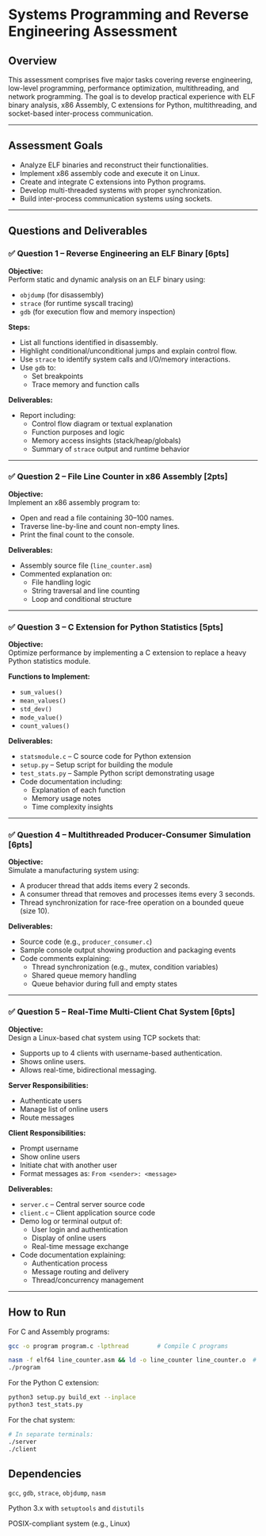# Systems Programming and Reverse Engineering Assessment

## Overview

This assessment comprises five major tasks covering reverse engineering, low-level programming, performance optimization, multithreading, and network programming. The goal is to develop practical experience with ELF binary analysis, x86 Assembly, C extensions for Python, multithreading, and socket-based inter-process communication.

---

## Assessment Goals

- Analyze ELF binaries and reconstruct their functionalities.
- Implement x86 assembly code and execute it on Linux.
- Create and integrate C extensions into Python programs.
- Develop multi-threaded systems with proper synchronization.
- Build inter-process communication systems using sockets.

---

## Questions and Deliverables

### ✅ Question 1 – Reverse Engineering an ELF Binary [6pts]

**Objective:**  
Perform static and dynamic analysis on an ELF binary using:
- `objdump` (for disassembly)
- `strace` (for runtime syscall tracing)
- `gdb` (for execution flow and memory inspection)

**Steps:**
- List all functions identified in disassembly.
- Highlight conditional/unconditional jumps and explain control flow.
- Use `strace` to identify system calls and I/O/memory interactions.
- Use `gdb` to:
  - Set breakpoints
  - Trace memory and function calls

**Deliverables:**
- Report including:
  - Control flow diagram or textual explanation
  - Function purposes and logic
  - Memory access insights (stack/heap/globals)
  - Summary of `strace` output and runtime behavior

---

### ✅ Question 2 – File Line Counter in x86 Assembly [2pts]

**Objective:**  
Implement an x86 assembly program to:
- Open and read a file containing 30–100 names.
- Traverse line-by-line and count non-empty lines.
- Print the final count to the console.

**Deliverables:**
- Assembly source file (`line_counter.asm`)
- Commented explanation on:
  - File handling logic
  - String traversal and line counting
  - Loop and conditional structure

---

### ✅ Question 3 – C Extension for Python Statistics [5pts]

**Objective:**  
Optimize performance by implementing a C extension to replace a heavy Python statistics module.

**Functions to Implement:**
- `sum_values()`
- `mean_values()`
- `std_dev()`
- `mode_value()`
- `count_values()`

**Deliverables:**
- `statsmodule.c` – C source code for Python extension
- `setup.py` – Setup script for building the module
- `test_stats.py` – Sample Python script demonstrating usage
- Code documentation including:
  - Explanation of each function
  - Memory usage notes
  - Time complexity insights

---

### ✅ Question 4 – Multithreaded Producer-Consumer Simulation [6pts]

**Objective:**  
Simulate a manufacturing system using:
- A producer thread that adds items every 2 seconds.
- A consumer thread that removes and processes items every 3 seconds.
- Thread synchronization for race-free operation on a bounded queue (size 10).

**Deliverables:**
- Source code (e.g., `producer_consumer.c`)
- Sample console output showing production and packaging events
- Code comments explaining:
  - Thread synchronization (e.g., mutex, condition variables)
  - Shared queue memory handling
  - Queue behavior during full and empty states

---

### ✅ Question 5 – Real-Time Multi-Client Chat System [6pts]

**Objective:**  
Design a Linux-based chat system using TCP sockets that:
- Supports up to 4 clients with username-based authentication.
- Shows online users.
- Allows real-time, bidirectional messaging.

**Server Responsibilities:**
- Authenticate users
- Manage list of online users
- Route messages

**Client Responsibilities:**
- Prompt username
- Show online users
- Initiate chat with another user
- Format messages as: `From <sender>: <message>`

**Deliverables:**
- `server.c` – Central server source code
- `client.c` – Client application source code
- Demo log or terminal output of:
  - User login and authentication
  - Display of online users
  - Real-time message exchange
- Code documentation explaining:
  - Authentication process
  - Message routing and delivery
  - Thread/concurrency management

---

## How to Run

For C and Assembly programs:
```bash
gcc -o program program.c -lpthread        # Compile C programs

nasm -f elf64 line_counter.asm && ld -o line_counter line_counter.o  # Compile assembly
./program
```

For the Python C extension:

```bash
python3 setup.py build_ext --inplace
python3 test_stats.py
```
For the chat system:

```bash
# In separate terminals:
./server
./client
```

## Dependencies
`gcc`, `gdb`, `strace`, `objdump`, `nasm`

Python 3.x with `setuptools` and `distutils`

POSIX-compliant system (e.g., Linux)
